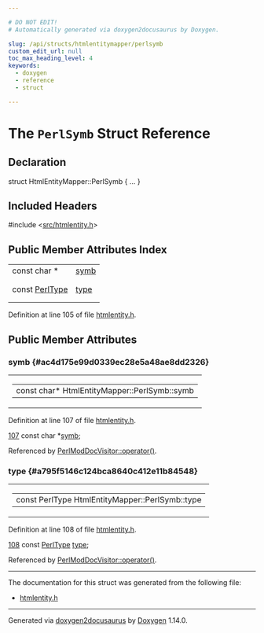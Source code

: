 ```yaml
---

# DO NOT EDIT!
# Automatically generated via doxygen2docusaurus by Doxygen.

slug: /api/structs/htmlentitymapper/perlsymb
custom_edit_url: null
toc_max_heading_level: 4
keywords:
  - doxygen
  - reference
  - struct

---
```


<div class="doxyPage">

# The `PerlSymb` Struct Reference



## Declaration

<div class="doxyDeclaration">
struct HtmlEntityMapper::PerlSymb { ... }
</div>

## Included Headers

<div class="doxyIncludesList">#include &lt;<a href="/web-doxygen/docs/api/files/src/htmlentity-h">src/htmlentity.h</a>&gt;
</div>

## Public Member Attributes Index

<table class="doxyMembersIndex">

<tr class="doxyMemberIndexItem">
<td class="doxyMemberIndexItemType" align="left" valign="top">const char *</td>
<td class="doxyMemberIndexItemName" align="left" valign="top"><a href="#ac4d175e99d0339ec28e5a48ae8dd2326">symb</a></td>
</tr>
<tr class="doxyMemberIndexDescription">
<td class="doxyMemberIndexDescriptionLeft"></td>
<td class="doxyMemberIndexDescriptionRight">
</td>
</tr>
<tr class="doxyMemberIndexSeparator">
<td class="doxyMemberIndexSeparator" colspan="2"></td>
</tr>

<tr class="doxyMemberIndexItem">
<td class="doxyMemberIndexItemType" align="left" valign="top">const <a href="/web-doxygen/docs/api/classes/htmlentitymapper/#a4911b3c9af98290f7ee0696fc2c8a6a3">PerlType</a></td>
<td class="doxyMemberIndexItemName" align="left" valign="top"><a href="#a795f5146c124bca8640c412e11b84548">type</a></td>
</tr>
<tr class="doxyMemberIndexDescription">
<td class="doxyMemberIndexDescriptionLeft"></td>
<td class="doxyMemberIndexDescriptionRight">
</td>
</tr>
<tr class="doxyMemberIndexSeparator">
<td class="doxyMemberIndexSeparator" colspan="2"></td>
</tr>

</table>


<p>Definition at line 105 of file <a href="/web-doxygen/docs/api/files/src/htmlentity-h">htmlentity.h</a>.</p>


<div class="doxySectionDef">

## Public Member Attributes

### symb {#ac4d175e99d0339ec28e5a48ae8dd2326}

<div class="doxyMemberItem">
<div class="doxyMemberProto">
<table class="doxyMemberLabels">
<tr class="doxyMemberLabels">
<td class="doxyMemberLabelsLeft">
<table class="doxyMemberName">
<tr>
<td class="doxyMemberName">const char* HtmlEntityMapper::PerlSymb::symb</td>
</tr>
</table>
</td>
</tr>
</table>
</div>
<div class="doxyMemberDoc">



<p>Definition at line 107 of file <a href="/web-doxygen/docs/api/files/src/htmlentity-h">htmlentity.h</a>.</p>


<div class="doxyProgramListing">

<div class="doxyCodeLine"><span class="doxyLineNumber"><a href="#ac4d175e99d0339ec28e5a48ae8dd2326">107</a></span><span class="doxyLineContent"><span class="doxyHighlight">      </span><span class="doxyHighlightKeyword">const</span><span class="doxyHighlight"> </span><span class="doxyHighlightKeywordType">char</span><span class="doxyHighlight">     *<a href="#ac4d175e99d0339ec28e5a48ae8dd2326">symb</a>;</span></span></div>

</div>


<p>Referenced by <a href="/web-doxygen/docs/api/classes/perlmoddocvisitor/#abcc43541a23f6c0e0bc5c3a25950493b">PerlModDocVisitor::operator()</a>.</p>

</div>
</div>

### type {#a795f5146c124bca8640c412e11b84548}

<div class="doxyMemberItem">
<div class="doxyMemberProto">
<table class="doxyMemberLabels">
<tr class="doxyMemberLabels">
<td class="doxyMemberLabelsLeft">
<table class="doxyMemberName">
<tr>
<td class="doxyMemberName">const PerlType HtmlEntityMapper::PerlSymb::type</td>
</tr>
</table>
</td>
</tr>
</table>
</div>
<div class="doxyMemberDoc">



<p>Definition at line 108 of file <a href="/web-doxygen/docs/api/files/src/htmlentity-h">htmlentity.h</a>.</p>


<div class="doxyProgramListing">

<div class="doxyCodeLine"><span class="doxyLineNumber"><a href="#a795f5146c124bca8640c412e11b84548">108</a></span><span class="doxyLineContent"><span class="doxyHighlight">      </span><span class="doxyHighlightKeyword">const</span><span class="doxyHighlight"> <a href="/web-doxygen/docs/api/classes/htmlentitymapper/#a4911b3c9af98290f7ee0696fc2c8a6a3">PerlType</a>  <a href="#a795f5146c124bca8640c412e11b84548">type</a>;</span></span></div>

</div>


<p>Referenced by <a href="/web-doxygen/docs/api/classes/perlmoddocvisitor/#abcc43541a23f6c0e0bc5c3a25950493b">PerlModDocVisitor::operator()</a>.</p>

</div>
</div>

</div>

<hr/>

The documentation for this struct was generated from the following file:

<ul>
<li><a href="/web-doxygen/docs/api/files/src/htmlentity-h">htmlentity.h</a></li>
</ul>

<hr/>

<p class="doxyGeneratedBy">Generated via <a href="https://github.com/xpack/doxygen2docusaurus">doxygen2docusaurus</a> by <a href="https://www.doxygen.nl">Doxygen</a> 1.14.0.</p>

</div>
